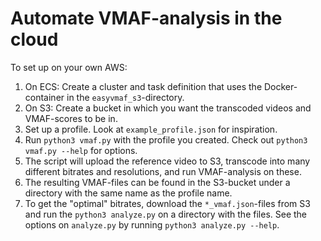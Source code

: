 # Automate VMAF-analysis in the cloud

To set up on your own AWS:
1. On ECS: Create a cluster and task definition that uses the Docker-container in the `easyvmaf_s3`-directory.
2. On S3: Create a bucket in which you want the transcoded videos and VMAF-scores to be in.
3. Set up a profile. Look at `example_profile.json` for inspiration.
4. Run `python3 vmaf.py` with the profile you created. Check out `python3 vmaf.py --help` for options.
5. The script will upload the reference video to S3, transcode into many different bitrates and resolutions, and run VMAF-analysis on these.
6. The resulting VMAF-files can be found in the S3-bucket under a directory with the same name as the profile name.
7. To get the "optimal" bitrates, download the `*_vmaf.json`-files from S3 and run the `python3 analyze.py` on a directory with the files. See the options on `analyze.py` by running `python3 analyze.py --help`.
